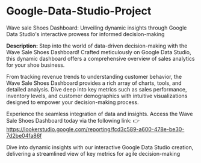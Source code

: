  # Google-Data-Studio-Project
Wave sale Shoes Dashboard: Unveiling dynamic insights through Google Data Studio's interactive prowess for informed decision-making

**Description:**
Step into the world of data-driven decision-making with the Wave Sale Shoes Dashboard! Crafted meticulously on Google Data Studio, this dynamic dashboard offers a comprehensive overview of sales analytics for your shoe business. 

From tracking revenue trends to understanding customer behavior, the Wave Sale Shoes Dashboard provides a rich array of charts, tools, and detailed analysis. Dive deep into key metrics such as sales performance, inventory levels, and customer demographics with intuitive visualizations designed to empower your decision-making process.

Experience the seamless integration of data and insights. Access the Wave Sale Shoes Dashboard today via the following link:
👉 https://lookerstudio.google.com/reporting/fcd3c589-a600-478e-be30-7d2be04fa86f

Dive into dynamic insights with our interactive Google Data Studio creation, delivering a streamlined view of key metrics for agile decision-making
